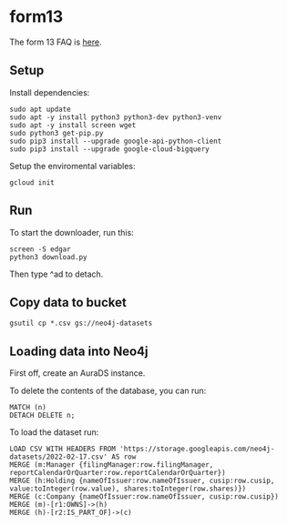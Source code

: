 # form13
The form 13 FAQ is [here](https://www.sec.gov/divisions/investment/13ffaq.htm).

## Setup
Install dependencies:

    sudo apt update
    sudo apt -y install python3 python3-dev python3-venv 
    sudo apt -y install screen wget
    sudo python3 get-pip.py
    sudo pip3 install --upgrade google-api-python-client
    sudo pip3 install --upgrade google-cloud-bigquery

Setup the enviromental variables:

    gcloud init

## Run
To start the downloader, run this:

    screen -S edgar
    python3 download.py

Then type ^ad to detach.

## Copy data to bucket

    gsutil cp *.csv gs://neo4j-datasets

## Loading data into Neo4j
First off, create an AuraDS instance.

To delete the contents of the database, you can run:

    MATCH (n)
    DETACH DELETE n;

To load the dataset run:

    LOAD CSV WITH HEADERS FROM 'https://storage.googleapis.com/neo4j-datasets/2022-02-17.csv' AS row
    MERGE (m:Manager {filingManager:row.filingManager, reportCalendarOrQuarter:row.reportCalendarOrQuarter})
    MERGE (h:Holding {nameOfIssuer:row.nameOfIssuer, cusip:row.cusip, value:toInteger(row.value), shares:toInteger(row.shares)})
    MERGE (c:Company {nameOfIssuer:row.nameOfIssuer, cusip:row.cusip})
    MERGE (m)-[r1:OWNS]->(h)
    MERGE (h)-[r2:IS_PART_OF]->(c)
